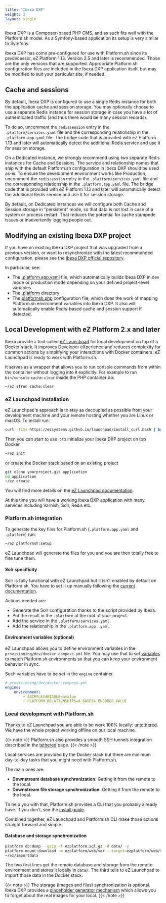```yaml
---
title: "Ibexa DXP"
weight: 3
layout: single
---
```


Ibexa DXP is a Composer-based PHP CMS, and as such fits well with the Platform.sh model.  As a Symfony-based application its setup is very similar to Symfony.

Ibexa DXP has come pre-configured for use with Platform.sh since its predecessor, eZ Platform 1.13. Version 2.5 and later is recommended. Those are the only versions that are supported.  Appropriate Platform.sh configuration files are included in the Ibexa DXP application itself, but may be modified to suit your particular site, if needed.

## Cache and sessions

By default, Ibexa DXP is configured to use a single Redis instance for both the application cache and session storage.  You may optionally choose to use a separate Redis instance for session storage in case you have a lot of authenticated traffic (and thus there would be many session records).

To do so, uncomment the `redissession` entry in the `.platform/services.yaml` file and the corresponding relationship in the `.platform.app.yaml` file.  The bridge code that is provided with eZ Platform 1.13 and later will automatically detect the additional Redis service and use it for session storage.

On a Dedicated instance, we strongly recommend using two separate Redis instances for Cache and Sessions.  The service and relationship names that ship with the default Platform.sh configuration in Ibexa DXP should be used as-is.  To ensure the development environment works like Production, uncomment the `redissession` entry in the `.platform/services.yaml` file and the corresponding relationship in the `.platform.app.yaml` file.  The bridge code that is provided with eZ Platform 1.13 and later will automatically detect the additional Redis service and use it for session storage.

By default, on Dedicated instances we will configure both Cache and Session storage in "persistent" mode, so that data is not lost in case of a system or process restart.  That reduces the potential for cache stampede issues or inadvertently logging people out.

## Modifying an existing Ibexa DXP project

If you have an existing Ibexa DXP project that was upgraded from a previous version, or want to resynchronize with the latest recommended configuration, please see the [Ibexa DXP official repository](https://github.com/ezsystems/ezplatform).

In particular, see:

 * The [.platform.app.yaml](https://github.com/ezsystems/ezplatform/blob/master/.platform.app.yaml) file, which automatically builds Ibexa DXP in dev mode or production mode depending on your defined project-level variables.
 * The [.platform](https://github.com/ezsystems/ezplatform/tree/master/.platform) directory
 * The [platformsh.php](https://github.com/ezsystems/ezplatform/blob/master/config/packages/overrides/platformsh.php) configuration file, which does the work of mapping Platform.sh environment variables into Ibexa DXP.  It also will automatically  enable Redis-based cache and session support if detected.

## Local Development with eZ Platform 2.x and later

Ibexa provide a tool called [eZ Launchpad](https://ezsystems.github.io/launchpad/) for local development on top of a Docker stack. It improves Developer eXperience and reduces complexity for common actions by simplifying your interactions with Docker containers. eZ Launchpad is ready to work with Platform.sh.

It serves as a wrapper that allows you to run console commands from within the container without logging into it explicitly. For example to run `bin/console` `cache:clear` inside the PHP container do:

```bash
~/ez sfrun cache:clear
```

### eZ Launchpad installation

eZ Launchpad's approach is to stay as decoupled as possible from your development machine and your remote hosting whether you are Linux or macOS. To install run:

```bash
curl -fLSs https://ezsystems.github.io/launchpad/install_curl.bash | bash
```

Then you can start to use it to initialize your Ibexa DXP project on top Docker.

```bash
~/ez init
```

or create the Docker stack based on an existing project

```bash
git clone yourproject.git application
cd application
~/ez create
```

You will find more details on the [eZ Launchpad documentation](https://ezsystems.github.io/launchpad/).

At this time you will have a working Ibexa DXP application with many services including Varnish, Solr, Redis etc.

### Platform.sh integration

To generate the key files for Platform.sh (`.platform.app.yaml` and `.platform`) run:

```bash
~/ez platformsh:setup
```

eZ Launchpad will generate the files for you and you are then totally free to fine tune them.

#### Solr specificity

Solr is fully functional with eZ Launchpad but it isn't enabled by default on Platform.sh.
You have to set it up manually following the [current documentation](https://github.com/ezsystems/ezplatform/blob/master/.platform/services.yaml#L37).

Actions needed are:

* Generate the Solr configuration thanks to the script provided by Ibexa.
* Put the result in the `.platform` at the root of your project.
* Add the service in the `.platform/services.yaml`.
* Add the relationship in the `.platform.app..yaml`.

#### Environment variables (optional)

eZ Launchpad allows you to define environment variables in the `provisioning/dev/docker-compose.yml` file.
You may use that to set [variables](../../development/variables/_index.md) to match Platform.sh environments so that you can keep your environment behavior in sync.

Such variables have to be set in the `engine` container.

```yaml
# provisioning/dev/docker-compose.yml
engine:
    environment:
        - ASIMPLEVARIABLE=avalue
        - PLATFORM_RELATIONSHIPS=A_BASE64_ENCODED_VALUE
```

### Local development with Platform.sh

Thanks to eZ Launchpad you are able to be work 100% locally: [untethered](/development/local/untethered.md). We have the whole project working offline on our local machine.

{{< note >}}
Platform.sh also provides a smooth SSH tunnels integration described in the [tethered](/development/local/tethered.html) page.
{{< /note >}}

Local services are provided by the Docker stack but there are minimum day-to-day tasks that you might need with Platform.sh.

The main ones are:

* **Downstream database synchronization**: Getting it from the remote to the local.
* **Downstream file storage synchronization**: Getting it from the remote to the local.

To help you with that, Platform.sh provides a CLI that you probably already have. If you don't, see the [install guide](/development/cli/_index.md#installation).

Combined together, eZ Launchpad and Platform.sh CLI make those actions straight forward and simple.

#### Database and storage synchronization

```bash
platform db:dump --gzip -f ezplatform.sql.gz -d data/ -y
platform mount:download -m ezplatform/web/var --target=ezplatform/web/var/ -y
~/ez/importdata
```

The two first lines get the remote database and storage from the remote environment and stores it locally in `data/`. The third tells to eZ Launchpad to import those data in the Docker stack.

{{< note >}}
The storage (images and files) synchronization is optional. Ibexa DXP provides a [placeholder generator mechanism](https://doc.ibexa.co/en/latest/guide/images/#setting-placeholder-generator) which allows you to forget about the real images for your local.
{{< /note >}}
